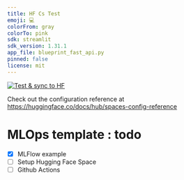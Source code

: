 ```yaml
---
title: HF Cs Test
emoji: 💻
colorFrom: gray
colorTo: pink
sdk: streamlit
sdk_version: 1.31.1
app_file: blueprint_fast_api.py
pinned: false
license: mit
---
```


[![Test & sync to HF](https://github.com/sycod/container_test/actions/workflows/main.yaml/badge.svg)](https://github.com/sycod/container_test/actions/workflows/main.yaml)

Check out the configuration reference at https://huggingface.co/docs/hub/spaces-config-reference

# MLOps template : todo

- [x] MLFlow example
- [ ] Setup Hugging Face Space  
- [ ] Github Actions  
